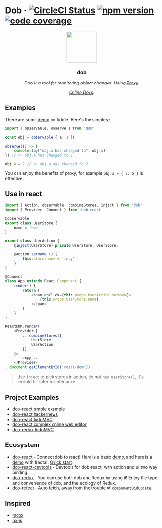 # Dob &middot; [![CircleCI Status](https://img.shields.io/travis/dobjs/dob/master.svg?style=flat)](https://travis-ci.org/dobjs/dob) [![npm version](https://img.shields.io/npm/v/dob.svg?style=flat)](https://www.npmjs.com/package/dob) [![code coverage](https://img.shields.io/codecov/c/github/dobjs/dob/master.svg)](https://codecov.io/github/dobjs/dob)

<p align="center">
    <img src="https://avatars1.githubusercontent.com/u/32093464?s=400&u=d360e449a9d59cf7422100349711ab0e0389d06a&v=4" height=100/>
    <h3 align="center">dob</h3>
    <p align="center">
        <i>
            Dob is a tool for monitoring object changes. Using <a target="_blank" href="https://developer.mozilla.org/en-US/docs/Web/JavaScript/Reference/Global_Objects/Proxy">Proxy</a>.
        </i>
    <p>
    <p align="center">
        <i>
            <a target="_blank" href="https://dobjs.github.io/dob-docs/">Online Docs</a>.
        </i>
    </p>
</p>

## Examples

There are some [demo](https://jsfiddle.net/1q772uL0/20/) on fiddle. Here's the simplest:

```typescript
import { observable, observe } from "dob"

const obj = observable({ a: 1 })

observe(() => {
    console.log("obj.a has changed to", obj.a)
}) // <· obj.a has changed to 1

obj.a = 2 // <· obj.a has changed to 2
```

You can enjoy the benefits of proxy, for example `obj.a = { b: 5 }` is effective.

## Use in react

```typescript
import { Action, observable, combineStores, inject } from 'dob'
import { Provider, Connect } from 'dob-react'

@observable
export class UserStore {
    name = 'bob'
}

export class UserAction {
    @inject(UserStore) private UserStore: UserStore;

    @Action setName () {
        this.store.name = 'lucy'
    }
}

@Connect
class App extends React.Component {
    render() {
        return (
            <span onClick={this.props.UserAction.setName}>
                {this.props.UserStore.name}
            </span>
        )
    }
}

ReactDOM.render(
    <Provider {
        ...combineStores({
            UserStore,
            UserAction
        })
    }>
        <App />
    </Provider>
, document.getElementById('react-dom'))
```

> Use `inject` to pick stores in action, do not `new UserStore()`, it's terrible for later maintenance.

## Project Examples

- [dob-react simple example](https://github.com/ascoders/dob-example)
- [dob-react hackernews](https://github.com/dobjs/dob-react-hackernews)
- [dob-react todoMVC](https://github.com/dobjs/dob-react-todomvc)
- [dob-react complex online web editor](https://github.com/ascoders/gaea-editor)
- [dob-redux todoMVC](https://github.com/dobjs/dob-redux-todomvc)

## Ecosystem

- [dob-react](https://github.com/dobjs/dob-react) - Connect dob to react! Here is a basic [demo](https://jsfiddle.net/yp90Lep9/21/), and here is a [demo](https://jsfiddle.net/g19ehhgu/11/) with fractal. [Quick start](./docs/dob-react.md).
- [dob-react-devtools](https://github.com/dobjs/dob-react-devtools) - Devtools for dob-react, with action and ui two way binding.
- [dob-redux](https://github.com/dobjs/dob-redux) - You can use both dob and Redux by using it! Enjoy the type and convenience of dob, and the ecology of Redux.
- [dob-refect](https://github.com/dobjs/dob-refetch) - Auto fetch, away from the trouble of `componentDidUpdate`.

## Inspired

- [mobx](https://github.com/mobxjs/mobx)
- [nx-js](https://github.com/nx-js/observer-util)